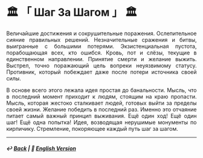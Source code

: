 # 🏛️ 「 Шаг За Шагом 」 🏛️
<p align="justify">Величайшие достижения и сокрушительные поражения. Ослепительное сияние правильных решений. Незначительные сражения и битвы, выигранные с большими потерями. Экзистенциальная пустота, порабощающая всех, кто ошибся. Кровь, пот и слёзы, текущие в единственном направлении. Принятие смерти и желание выжить. Выстрел, точно поражающий цель вопреки неуязвимому статусу. Противник, который побеждает даже после потери источника своей силы.</p>

<p align="justify">В основе всего этого лежала идея простая до банальности. Мысль, что в последний момент приходит к людям, стоящим на краю пропасти. Мысль, которая жестоко сталкивает людей, готовых выйти за пределы своей жизни. Желание победить в последний раз. Именно это отчаяние питает самый важный принцип выживания. Ещё один ход! Ещё один шаг! Ещё одна попытка! Идея, возводящая нерушимые монументы по кирпичику. Стремление, покоряющее каждый путь шаг за шагом.</p>

***

##### ↩️ [Back](index.md) | 🗽 [English Version](step_by_step.md)
